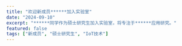 ```yaml
---
title: "欢迎新成员******加入实验室"
date: "2024-09-10"
excerpt: "******同学作为硕士研究生加入实验室，将专注于******应用研究。"
featured: false
tags: ["新成员", "硕士研究生", "IoT技术"]
---
```

